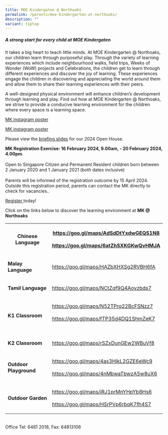 ```yaml
---
title: MOE Kindergaten @ Northoaks
permalink: /parents/moe-kindergarten-at-northoaks/
description: ""
variant: tiptap
---
```

<h5>A strong start for every child at MOE Kindergaten</h5><p>It takes a big heart to teach little minds. At MOE Kindergarten @ Northoaks, our children learn through purposeful play. Through the variety of learning experiences which include neighbourhood walks, field trips, Weeks of Wonder (WoW) projects and Celebrations, the children get to learn through different experiences and discover the joy of learning. These experiences engage the children in discovering and appreciating the world around them and allow them to share their learning experiences with their peers. <br></p><p>A well-designed physical environment will enhance children’s development through learning and play. Find out how at MOE Kindergarten @ Northoaks, we strive to provide a conducive learning environment for the children where every space is a learning space.</p><p><a href="/files/MK_NK_OH_Instagram_Poster__i_.pdf" rel="noopener noreferrer nofollow" target="_blank">MK instagram poster</a></p><p><a href="/files/MK_NK_OH_Instagram_Poster__ii_.pdf" rel="noopener noreferrer nofollow" target="_blank">MK instagram poster</a></p><p>Please view the <a href="/files/MKNK_MKOH_2024.pdf" rel="noopener noreferrer nofollow" target="_blank">briefing slides</a> for our 2024 Open House.</p><p><strong>MK Registration Exercise: 16 February 2024, 9.00am, - 20 February 2024, 4.00pm</strong>.<br><br>Open to Singapore Citizen and Permanent Resident children born between 2 January 2020 and 1 January 2021 (both dates inclusive)<br><br>Parents will be informed of the registration outcome by 15 April 2024. Outside this registration period, parents can contact the MK directly to check for vacancies..</p><p><a href="https://go.gov.sg/mk-register" rel="noopener noreferrer nofollow" target="_blank">Register </a>today!</p><p>Click on the links below to discover the learning environment at <strong>MK @ Northoaks</strong></p><table><tbody><tr><th rowspan="1" colspan="1"><p><strong>Chinese Language</strong></p></th><th rowspan="1" colspan="1"><p><a href="https://goo.gl/maps/AdSdDtYxdwGEQS1N8" rel="noopener noreferrer nofollow" target="_blank">https://goo.gl/maps/AdSdDtYxdwGEQS1N8</a><br><br><a href="https://goo.gl/maps/6atZhSXKGKwQvHMJA" rel="noopener noreferrer nofollow" target="_blank">https://goo.gl/maps/6atZhSXKGKwQvHMJA</a><br></p></th></tr><tr><td rowspan="1" colspan="1"><p><strong>Malay Language</strong></p></td><td rowspan="1" colspan="1"><p><a href="https://goo.gl/maps/HAZbXHXSg2RVBH6fA" rel="noopener noreferrer nofollow" target="_blank">https://goo.gl/maps/HAZbXHXSg2RVBH6fA</a><br></p></td></tr><tr><td rowspan="1" colspan="1"><p><strong>Tamil Language</strong></p></td><td rowspan="1" colspan="1"><p><a href="https://goo.gl/maps/NCtZqf9Q4Aovzbds7" rel="noopener noreferrer nofollow" target="_blank">https://goo.gl/maps/NCtZqf9Q4Aovzbds7</a><br></p></td></tr><tr><td rowspan="1" colspan="1"><p><strong>K1 Classroom</strong></p></td><td rowspan="1" colspan="1"><p><a href="https://goo.gl/maps/N52TPrq22BcFSNzz7" rel="noopener noreferrer nofollow" target="_blank">https://goo.gl/maps/N52TPrq22BcFSNzz7</a><br><br><a href="https://goo.gl/maps/fTP35d4DQ1ShmZeK7" rel="noopener noreferrer nofollow" target="_blank">https://goo.gl/maps/fTP35d4DQ1ShmZeK7</a><br><br></p></td></tr><tr><td rowspan="1" colspan="1"><p><strong>K2 Classroom</strong></p></td><td rowspan="1" colspan="1"><p><a href="https://goo.gl/maps/rSZxDunGEw2WBuVf8" rel="noopener noreferrer nofollow" target="_blank">https://goo.gl/maps/rSZxDunGEw2WBuVf8</a><br></p></td></tr><tr><td rowspan="1" colspan="1"><p><strong>Outdoor Playground</strong></p></td><td rowspan="1" colspan="1"><p><a href="https://goo.gl/maps/4as3HikL2GZE6eWc9" rel="noopener noreferrer nofollow" target="_blank">https://goo.gl/maps/4as3HikL2GZE6eWc9</a><br><br><a href="https://goo.gl/maps/4nMbwaTbwzA5w8uX6" rel="noopener noreferrer nofollow" target="_blank">https://goo.gl/maps/4nMbwaTbwzA5w8uX6</a></p></td></tr><tr><td rowspan="1" colspan="1"><p><strong>Outdoor Garden</strong></p></td><td rowspan="1" colspan="1"><p><a href="https://goo.gl/maps/iRJ1prMnYHpYb8Hs6" rel="noopener noreferrer nofollow" target="_blank">https://goo.gl/maps/iRJ1prMnYHpYb8Hs6</a><br><br><a href="https://goo.gl/maps/HSrPVp6rbqK7fh4S7" rel="noopener noreferrer nofollow" target="_blank">https://goo.gl/maps/HSrPVp6rbqK7fh4S7</a></p></td></tr></tbody></table><p><br>Office Tel: 6481 2018, Fax: 64813106</p>